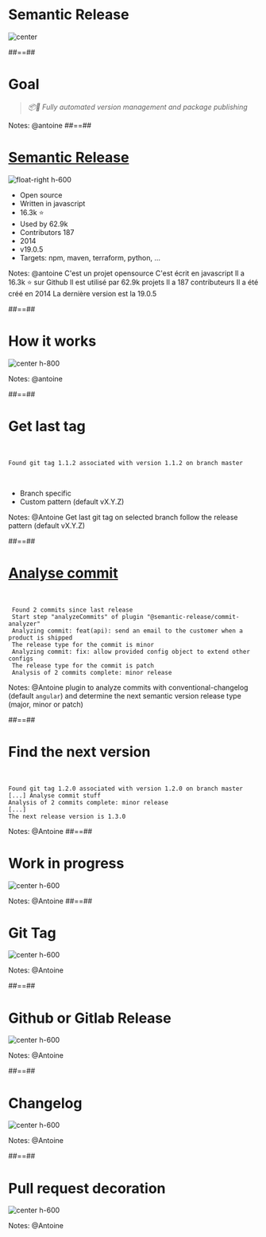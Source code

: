 <!-- .slide: -->

# Semantic Release 

![center](./assets/images/fusion.png)

##==##
<!-- .slide: class="quote-slide" -->

# Goal

<blockquote>
<cite>
  📦🚀 Fully automated version management and package publishing
</cite>
</blockquote>


Notes: @antoine
##==##
# [Semantic Release](https://github.com/semantic-release/semantic-release)

![float-right h-600](./assets/images/bender.png)

- Open source 
- Written in javascript
- 16.3k ⭐️ 
- Used by 62.9k 
- Contributors 187
- 2014 
- v19.0.5
- Targets: npm, maven, terraform, python, ... 
<!-- .element: class="list-fragment" -->

Notes: @antoine
C'est un projet opensource
C'est écrit en javascript
Il a 16.3k ⭐️ sur Github
Il est utilisé par 62.9k projets
Il a 187 contributeurs
Il a été créé en 2014
La dernière version est la 19.0.5

##==##

# How it works

![center h-800](./assets/images/how_it_works.png)

Notes: @antoine
  
##==##

# Get last tag

<!-- .slide: class="with-code"-->

<br/>

```text
Found git tag 1.1.2 associated with version 1.1.2 on branch master
```
<!-- .element: class="big-code" -->

<br/>

- Branch specific
- Custom pattern (default vX.Y.Z)
<!-- .element: class="list-fragment" -->

Notes: @Antoine
Get last git tag on selected branch follow the release pattern (default vX.Y.Z)

##==##
<!-- .slide: class="with-code"-->


# [Analyse commit](https://github.com/semantic-release/commit-analyzer)

<br/>

```text [1|3-4|5-6|7]
 Found 2 commits since last release
 Start step "analyzeCommits" of plugin "@semantic-release/commit-analyzer"
 Analyzing commit: feat(api): send an email to the customer when a product is shipped
 The release type for the commit is minor
 Analyzing commit: fix: allow provided config object to extend other configs
 The release type for the commit is patch
 Analysis of 2 commits complete: minor release
```
<!-- .element: class="big-code" -->

Notes: @Antoine
plugin to analyze commits with conventional-changelog (default `angular`) and determine the next semantic version release type (major, minor or patch)

##==##
<!-- .slide: class="with-code"-->

# Find the next version

<br/>

```text [1|3|5]
Found git tag 1.2.0 associated with version 1.2.0 on branch master
[...] Analyse commit stuff
Analysis of 2 commits complete: minor release
[...]
The next release version is 1.3.0
```
<!-- .element: class="big-code" -->

Notes: @Antoine
##==## 
# Work in progress

![center h-600](./assets/images/work-in-progress.jpeg)

Notes: @Antoine
##==##
# Git Tag

![center h-600](./assets/images/git_tag.png)


Notes: @Antoine

##==##
# Github or Gitlab Release

![center h-600](./assets/images/github_release.png)

Notes: @Antoine

##==##

# Changelog

![center h-600](./assets/images/changelog.png)

Notes: @Antoine

##==##
# Pull request decoration

![center h-600](./assets/images/pull_request_decoration.png)

Notes: @Antoine
